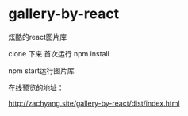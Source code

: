 # gallery-by-react
炫酷的react图片库

 clone 下来
 首次运行 npm install 
 
 npm start运行图片库

在线预览的地址：

http://zachyang.site/gallery-by-react/dist/index.html



